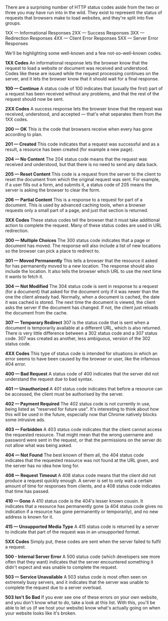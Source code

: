 There are a surprising number of HTTP status codes aside from the two or three you may have run into in the wild. They exist to represent the status of requests that browsers make to load websites, and they're split into five groups. 

1XX — Informational Responses
2XX — Success Responses
3XX — Redirection Responses
4XX — Client Error Responses
5XX — Server Error Responses

We'll be highlighting some well-known and a few not-so-well-known codes.

**1XX Codes**
An informational response lets the browser know that the request to load a website or document was received and understood. Codes like these are issued while the request processing continues on the server, and it lets the browser know that it should wait for a final response.

**100 — Continue**
A status code of 100 indicates that (usually the first) part of a request has been received without any problems, and that the rest of the request should now be sent.

**2XX Codes**
A success response lets the browser know that the request was received, understood, and accepted — that's what separates them from the 1XX codes.

**200 — OK**
This is the code that browsers receive when every has gone according to plan.

**201 — Created**
This code indicates that a request was successful and as a result, a resource has been created (for example a new page).

**204 — No Content**
The 204 status code means that the request was received and understood, but that there is no need to send any data back.

**205 — Reset Content**
This code is a request from the server to the client to reset the document from which the original request was sent. For example, if a user fills out a form, and submits it, a status code of 205 means the server is asking the browser to clear the form.

**206 — Partial Content**
This is a response to a request for part of a document. This is used by advanced caching tools, when a browser requests only a small part of a page, and just that section is returned.

**3XX Codes**
These status codes tell the browser that it must take additional action to complete the request. Many of these status codes are used in URL redirection.

**300 — Multiple Choices**
The 300 status code indicates that a page or document has moved. The response will also include a list of new locations so the browser can pick a place to redirect to.

**301 — Moved Permanently**
This tells a browser that the resource it asked for has permanently moved to a new location. The response should also include the location. It also tells the browser which URL to use the next time it wants to fetch it.

**304 — Not Modified**
The 304 status code is sent in response to a request (for a document) that asked for the document only if it was newer than the one the client already had. Normally, when a document is cached, the date it was cached is stored. The next time the document is viewed, the client asks the server if the document has changed. If not, the client just reloads the document from the cache.

**307 — Temporary Redirect**
307 is the status code that is sent when a document is temporarily available at a different URL, which is also returned. There is very little difference between a 302 status code and a 307 status code. 307 was created as another, less ambiguous, version of the 302 status code.

**4XX Codes**
This type of status code is intended for situations in which an error seems to have been caused by the browser or user, like the infamous 404 error.

**400 — Bad Request**
A status code of 400 indicates that the server did not understand the request due to bad syntax.

**401 — Unauthorized**
A 401 status code indicates that before a resource can be accessed, the client must be authorised by the server.

**402 — Payment Required**
The 402 status code is not currently in use, being listed as "reserved for future use". It's interesting to think about how this will be used in the future, especially now that Chrome natively blocks some intrusive ads.

**403 — Forbidden**
A 403 status code indicates that the client cannot access the requested resource. That might mean that the wrong username and password were sent in the request, or that the permissions on the server do not allow what was being asked.

**404 — Not Found**
The best known of them all, the 404 status code indicates that the requested resource was not found at the URL given, and the server has no idea how long for.

**408 — Request Timeout**
A 408 status code means that the client did not produce a request quickly enough. A server is set to only wait a certain amount of time for responses from clients, and a 408 status code indicates that time has passed.

**410 — Gone**
A 410 status code is the 404's lesser known cousin. It indicates that a resource has permanently gone (a 404 status code gives no indication if a resource has gone permanently or temporarily), and no new address is known for it.

**415 — Unsupported Media Type**
A 415 status code is returned by a server to indicate that part of the request was in an unsupported format.

**5XX Codes**
Simply put, these codes are sent when the server failed to fulfil a request.

**500 - Internal Server Error**
A 500 status code (which developers see more often that they want) indicates that the server encountered something it didn't expect and was unable to complete the request.

**503 — Service Unavailable**
A 503 status code is most often seen on extremely busy servers, and it indicates that the server was unable to complete the request due to a server overload.

**503 Isn't So Bad**
If you ever see one of these errors on your own website, and you don't know what to do, take a look at this list. With this, you'll be able to let us (if we host your website) know what's actually going on when your website looks like it's broken.
